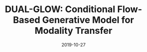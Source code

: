 ---
title: "DUAL-GLOW: Conditional Flow-Based Generative Model for Modality Transfer"
collection: publications
permalink: /publication/2019-10-27-paper-title-number-2
date: 2019-10-27
venue: '<b>Haoliang Sun</b>, Ronak Mehta, Hao H. Zhou, Zhichun Huang, Sterling C. Johnson, Vivek Prabhakaran, Vikas Singh. IEEE International Conference on Computer Vision (ICCV)'
paperurl: 'https://github.com/haolsun/dual-glow'
---